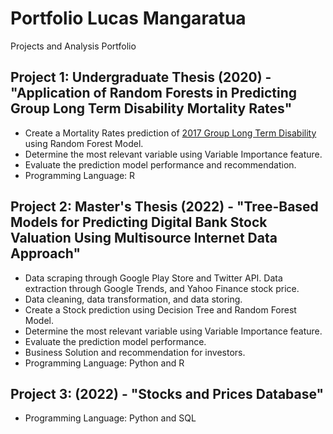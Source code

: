 # Portfolio Lucas Mangaratua
Projects and Analysis Portfolio

## Project 1: Undergraduate Thesis (2020) - "Application of Random Forests in Predicting Group Long Term Disability Mortality Rates"
* Create a Mortality Rates prediction of [2017 Group Long Term Disability](https://www.soa.org/resources/experience-studies/2017/2017-gltd-recovery-mortality-tree/) using Random Forest Model.
* Determine the most relevant variable using Variable Importance feature.
* Evaluate the prediction model performance and recommendation.
* Programming Language: R


## Project 2: Master's Thesis (2022) - "Tree-Based Models for Predicting Digital Bank Stock Valuation Using Multisource Internet Data Approach"
* Data scraping through Google Play Store and Twitter API. Data extraction through Google Trends, and Yahoo Finance stock price.
* Data cleaning, data transformation, and data storing.
* Create a Stock prediction using Decision Tree and Random Forest Model.
* Determine the most relevant variable using Variable Importance feature.
* Evaluate the prediction model performance.
* Business Solution and recommendation for investors.
* Programming Language: Python and R


## Project 3: (2022) - "Stocks and Prices Database"
* Programming Language: Python and SQL
